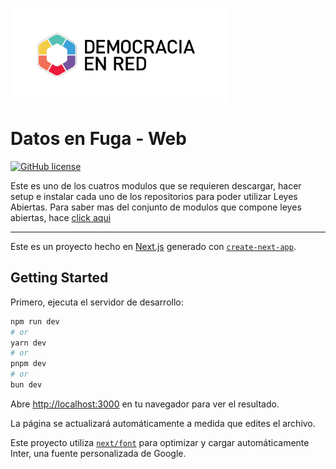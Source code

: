![Header](public/header-doc.png)

# Datos en Fuga - Web

[![GitHub license](https://img.shields.io/github/license/DemocraciaEnRed/leyesabiertas-notifier)](https://github.com/DemocraciaEnRed/leyesabiertas-notifier/blob/master/LICENSE)

Este es uno de los cuatros modulos que se requieren descargar, hacer setup e instalar cada uno de los repositorios para poder utilizar Leyes Abiertas.
Para saber mas del conjunto de modulos que compone leyes abiertas, hace [click aqui](https://github.com/DemocraciaEnRed/leyesabiertas) 

---


Este es un proyecto hecho en [Next.js](https://nextjs.org/) generado con [`create-next-app`](https://github.com/vercel/next.js/tree/canary/packages/create-next-app).

## Getting Started

Primero, ejecuta el servidor de desarrollo:

```bash
npm run dev
# or
yarn dev
# or
pnpm dev
# or
bun dev
```

Abre [http://localhost:3000](http://localhost:3000) en tu navegador para ver el resultado.

La página se actualizará automáticamente a medida que edites el archivo.

Este proyecto utiliza [`next/font`](https://nextjs.org/docs/basic-features/font-optimization) para optimizar y cargar automáticamente Inter, una fuente personalizada de Google.